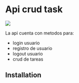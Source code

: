 # Api crud task    
<p align="left">
<img src="https://img.shields.io/badge/STATUS-EN%20DESAROLLO-green">
</p>

La api cuenta con metodos para:
- login usuario
- registro de usuario
- logout usuario
- crud de tareas

## Installation
